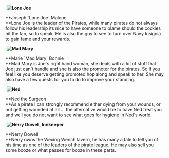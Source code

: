  **![Lone Joe](game/r/big/pirate11.gif)**

**Joseph \`Lone Joe\` Malone  
**Lone Joe is the leader of the Pirates, while many pirates do not always follow his leadership its nice to have someone to blame should the cookies hit the fan, so to speak. He is also the guy to see to turn over Navy Insignia to gain fame and your rewards.

 **![Mad Mary](game/r/big/pirate12.gif)**

**Marie \`Mad Mary\` Bonnie  
**Mad Mary is Joe\`s right hand woman, she deals with a lot of stuff that Joe just can\`t handle and she is also the promoter for the pirates. So if you feel like you deserve getting promoted hop along and speak to her. She may also have a few quests for you to do to improve your standing.

 **![Ned](game/r/big/pirate3.gif)**

**Ned the Surgeon  
**As a pirate I can strongly recommend either dying from your wounds, or not getting wounded at all ... the alternative would be to have Ned treat you and well you do not want to see what goes for hygiene in Ned\`s world.

 **![Nerry Dowell, Innkeeper](game/r/big/uwnd.gif)**

**Nerry Dowell  
**Nerry owns the Wexing Wench tavern, he has many a tale to tell you of his time as one of the leaders of the pirate league. He may also sell you some booze or what passes for booze in these parts.
